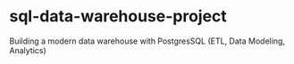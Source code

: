 # sql-data-warehouse-project
Building a modern data warehouse with PostgresSQL (ETL, Data Modeling, Analytics)
